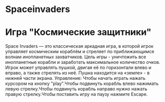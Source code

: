 # Spaceinvaders
# Игра "Космические защитники"

Space Invaders — это классическая аркадная игра, в которой игрок управляет космическим кораблём и стреляет по приближающимся волнам инопланетных захватчиков. Цель игры - уничтожить все инопланетные корабли и заработать максимальное количество очков. Игрок может управлять пушкой, двигая её по горизонтали влево и вправо, а также стрелять из неё. Пушка находится на «земле» - в нижней части экрана.
Управление:
Чтобы начать играть нажать курсором на кнопку "play".Чтобы подвинуть корабль влево нажимать левую стрелку.Чтобы подвинуть корабль направо нужно нажать правую стрелку.Чтобы поставить игру на паузу нажмите Escape.
